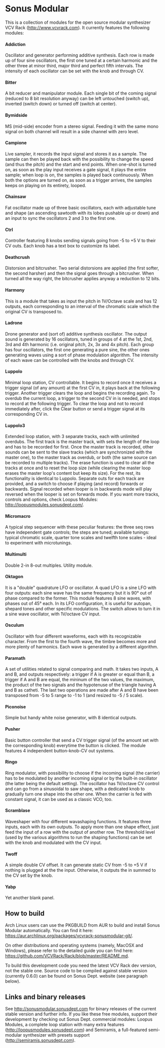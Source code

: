 # Sonus Modular

This is a collection of modules for the open source modular synthesizer VCV Rack (http://www.vcvrack.com).
It currently features the following modules:

#### Addiction
Oscillator and generator performing additive synthesis. Each row is made up of four sine oscillators, the first one tuned at a certain harmonic and the other three at minor third, major third and perfect fifth intervals. The intensity of each oscillator can be set with the knob and through CV.

#### Bitter
A bit reducer and manipulator module. Each single bit of the coming signal (reduced to 8 bit resolution anyway) can be left untouched (switch up), inverted (switch down) or turned off (switch at center).

#### Bymidside
MS (mid-side) encoder from a stereo signal. Feeding it with the same mono signal on both channel will result in a side channel with zero level.

#### Campione
Live sampler, it records the input signal and stores it as a sample. The sample can then be played back with the possibility to change the speed (and thus the pitch) and the start and end points. When one-shot is turned on, as soon as the play input receives a gate signal, it plays the entire sample; when loop is on, the samples is played back continuously. When both the options are turned on, as soon as a trigger arrives, the samples keeps on playing on its entirety, looped.

#### Chainsaw
Fat oscillator made up of three basic oscillators, each with adjustable tune and shape (an ascending sawtooth with its lobes pushable up or down) and an input to sync the oscillators 2 and 3 to the first one.

#### Ctrl
Controller featuring 8 knobs sending signals going from -5 to +5 V to their CV outs. Each knob has a text box to customize its label.

#### Deathcrush
Distorsion and bitcrusher. Two serial distorsions are applied (the first softer, the second harsher) and then the signal goes through a bitcrusher. When turned all the way right, the bitcrusher applies anyway a reduction to 12 bits.

#### Harmony
This is a module that takes as input the pitch in 1V/Octave scale and has 12 outputs, each corresponding to an interval of the chromatic scale which the original CV is transposed to.

#### Ladrone
Drone generator and (sort of) additive synthesis oscillator. The output sound is generated by 16 oscillators, tuned in groups of 4 at the 1st, 2nd, 3rd and 4th harmonic (i.e. original pitch, 2x, 3x and 4x pitch). Each group has four oscillators, the first one generating a pure sine, the other ones generating waves using a sort of phase modulation algorithm. The intensity of each wave can be controlled with the knobs and through CV.

#### Luppolo
Minimal loop station, CV controllable. It begins to record once it receives a trigger signal (of any amount) at the first CV in, it plays back at the following trigger. Another trigger clears the loop and begins the recording again. To overdub the current loop, a trigger to the second CV in is needed, and stops to record at the following trigger. To clear the loop and not to record immediately after, click the Clear button or send a trigger signal at its corresponding CV in.

#### Luppolo3
Extended loop station, with 3 separate tracks, each with unlimited overdubs. The first track is the master track, with sets the length of the loop and has to be recorded for first. Once the master track is recorded, other sounds can be sent to the slave tracks (which are synchronized with the master one), to the master track as overdub, or both (the same source can be recorded to multiple tracks). The erase function is used to clear all the tracks at once and to reset the loop size (while clearing the master loop erases the master loop's content but keep its size). For the rest, its functionality is identical to Luppolo.
Separate outs for each track are provided, and a switch to choose if playing (and record) forwards or backwards. Signal recorded when looper is in backwards mode will play reversed when the looper is set on forwards mode. If you want more tracks, controls and options, check Loopus Modules: http://loopusmodules.sonusdept.com/.

#### Micromacro
A typical step sequencer with these peculiar features: the three seq rows have independent gate controls; the steps are tuned; available tunings: typical chromatic scale, quarter tone scales and twelfth tone scales - ideal to experiment with microtunings.

#### Multimulti
Double 2-in 8-out multiples. Utility module.

#### Oktagon
It is a "double" quadrature LFO or oscillator. A quad LFO is a sine LFO with four outputs: each sine wave has the same frequency but it is 90° out of phase compared to the former. This module features 8 sine waves, with phases out of 45° each. In its LFO configuration, it is useful for autopan, shepard tones and other specific modulations.
The switch allows to turn it in a sine wave oscillator, with 1V/octave CV input.

#### Osculum
Oscillator with four different waveforms, each with its recognizable character. From the first to the fourth wave, the timbre becomes more and more plenty of harmonics. Each wave is generated by a different algorithm.

#### Paramath
A set of utilities related to signal comparing and math. It takes two inputs, A and B, and outputs respectively: a trigger if A is greater or equal than B, a trigger if A and B are equal, the mininum of the two values, the maximum, the product of the two signals and the hypotenuse of the triangle having A and B as catheti. The last two operations are made after A and B have been transposed from -5 to 5 range to -1 to 1 (and resized to -5 / 5 scale).

#### Piconoise
Simple but handy white noise generator, with 8 identical outputs.

#### Pusher
Basic button controller that send a CV trigger signal (of the amount set with the corresponding knob) everytime the button is clicked. The module features 4 independent button-knob-CV out systems.

#### Ringo
Ring modulator, with possibility to choose if the incoming signal (the carrier) has to be modulated by another incoming signal or by the built-in oscillator (the latter being the default setting). The oscillator has 1V/octave CV control and can go from a sinusoidal to saw shape, with a dedicated knob to gradually turn one shape into the other one. When the carrier is fed with constant signal, it can be used as a classic VCO, too.

#### Scramblase
Waveshaper with four different wavashaping functions. It features three inputs, each with its own outputs. To apply more than one shape effect, just feed the input of a row with the output of another row. The threshold level (used by the various algorithms to run the shaping functions) can be set with the knob and modulated with the CV input.

#### Twoff
A simple double CV offset. It can generate static CV from -5 to +5 V if nothing is plugged at the the input. Otherwise, it outputs the in summed to the CV set by the knob.

#### Yabp
Yet another blank panel.

## How to build

Arch Linux users can use the PKGBUILD from AUR to build and install Sonus Modular automatically. You can find it here: https://aur.archlinux.org/packages/vcvrack-sonusmodular-git/.

On other distributions and operating systems (namely, MacOSX and Windows), please refer to the detailed guide you can find here: https://github.com/VCVRack/Rack/blob/master/README.md.

To build this development code you need the latest VCV Rack dev version, not the stable one. Source code to be compiled against stable version (currently 0.6.0) can be found on Sonus Dept. website (see paragraph below).

## Links and binary releases

See http://sonusmodular.sonusdept.com for binary releases of the current stable version and further info.
If you like these free modules, support their development by checking out Sonus Dept. commercial modules: Loopus Modules, a complete loop station with many extra features (http://loopusmodules.sonusdept.com) and Semiramis, a full-featured semi-modular synthesizer with presets support (http://semiramis.sonusdept.com).
